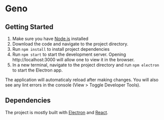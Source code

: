# Geno

## Getting Started

1. Make sure you have [Node.js](https://nodejs.org/en/download/) installed
2. Download the code and navigate to the project directory.
2. Run `npm install` to install project dependencies
3. Run `npm start` to start the development server. Opening http://localhost:3000 will allow one to view it in the browser.
4. In a new terminal, navigate to the project directory and run `npm electron` to start the Electron app.

The application will automaticaly reload after making changes. You will also see any lint errors in the console (View > Toggle Developer Tools).

## Dependencies
The project is mostly built with [Electron](http://electronjs.org) and [React](https://reactjs.org). 